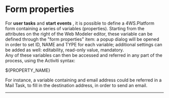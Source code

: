 # Form properties

For  **user tasks**  and  **start events** , it is possible to define a 4WS.Platform form containing a series of variables \(properties\). Starting from the attributes on the right of the Web Modeler editor, these variable can be defined through the "form properties" item: a popup dialog will be opened in order to set ID, NAME and TYPE for each variable; additional settings can be added as well: editability, read-only value, mandatory.  
Any of these variables can then be accessed and referred in any part of the process, using the Activiti syntax:

${PROPERTY\_NAME}

For instance, a variable containing and email address could be referred in a Mail Task, to fill in the destination address, in order to send an email.

---



